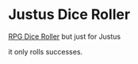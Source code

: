# Justus Dice Roller

[RPG Dice Roller](https://github.com/aloverso/dice-roller) but just for Justus

it only rolls successes.
